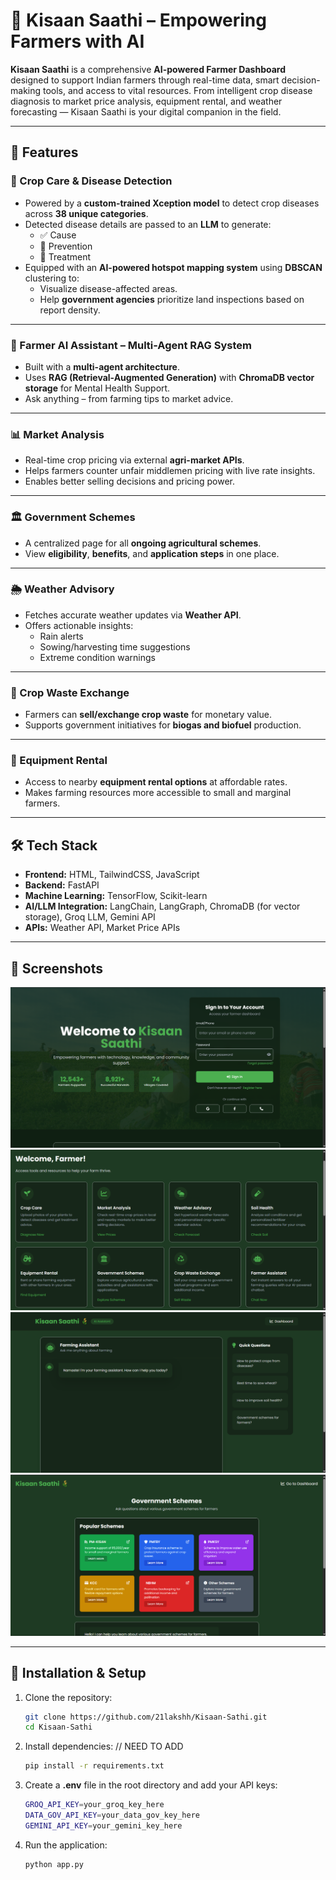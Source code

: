 # 🌾 Kisaan Saathi – Empowering Farmers with AI

**Kisaan Saathi** is a comprehensive **AI-powered Farmer Dashboard** designed to support Indian farmers through real-time data, smart decision-making tools, and access to vital resources. From intelligent crop disease diagnosis to market price analysis, equipment rental, and weather forecasting — Kisaan Saathi is your digital companion in the field.

---

## 🚀 Features

### 🧬 Crop Care & Disease Detection  
- Powered by a **custom-trained Xception model** to detect crop diseases across **38 unique categories**.  
- Detected disease details are passed to an **LLM** to generate:
  - ✅ Cause  
  - 🌱 Prevention  
  - 💊 Treatment  
- Equipped with an **AI-powered hotspot mapping system** using **DBSCAN** clustering to:
  - Visualize disease-affected areas.
  - Help **government agencies** prioritize land inspections based on report density.

---

### 🤖 Farmer AI Assistant – Multi-Agent RAG System  
- Built with a **multi-agent architecture**.  
- Uses **RAG (Retrieval-Augmented Generation)** with **ChromaDB vector storage** for Mental Health Support.  
- Ask anything – from farming tips to market advice.

---

### 📊 Market Analysis  
- Real-time crop pricing via external **agri-market APIs**.  
- Helps farmers counter unfair middlemen pricing with live rate insights.  
- Enables better selling decisions and pricing power.

---

### 🏛️ Government Schemes  
- A centralized page for all **ongoing agricultural schemes**.  
- View **eligibility**, **benefits**, and **application steps** in one place.

---

### 🌦️ Weather Advisory  
- Fetches accurate weather updates via **Weather API**.  
- Offers actionable insights:
  - Rain alerts  
  - Sowing/harvesting time suggestions  
  - Extreme condition warnings  

---

### 🔁 Crop Waste Exchange  
- Farmers can **sell/exchange crop waste** for monetary value.  
- Supports government initiatives for **biogas and biofuel** production.

---

### 🚜 Equipment Rental  
- Access to nearby **equipment rental options** at affordable rates.  
- Makes farming resources more accessible to small and marginal farmers.

---

## 🛠️ Tech Stack

- **Frontend:** HTML, TailwindCSS, JavaScript  
- **Backend:** FastAPI  
- **Machine Learning:** TensorFlow, Scikit-learn  
- **AI/LLM Integration:** LangChain, LangGraph, ChromaDB (for vector storage), Groq LLM, Gemini API  
- **APIs:** Weather API, Market Price APIs

---

## 📸 Screenshots  
![example1](Images/image1.png)
![example2](Images/image2.png)
![example3](Images/image3.png)
![example4](Images/image4.png)

---

## 🚀 Installation & Setup
1. Clone the repository:
   ```bash
   git clone https://github.com/21lakshh/Kisaan-Sathi.git   
   cd Kisaan-Sathi
   ```
2. Install dependencies: // NEED TO ADD
   ```bash
   pip install -r requirements.txt
   ```
3. Create a **.env** file in the root directory and add your API keys:
   ```bash
   GROQ_API_KEY=your_groq_key_here
   DATA_GOV_API_KEY=your_data_gov_key_here
   GEMINI_API_KEY=your_gemini_key_here
   ```
4. Run the application:
   ```bash
   python app.py
   ```
